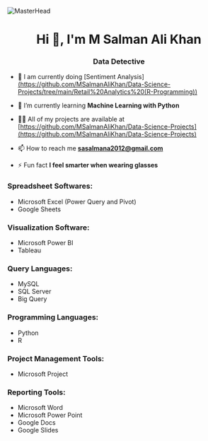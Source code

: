 ![MasterHead](https://media.licdn.com/dms/image/D4D16AQFNM-52EtDpgQ/profile-displaybackgroundimage-shrink_350_1400/0/1693276365715?e=1698883200&v=beta&t=hk-ttHPxLJAoZ-YWRZiiqPyPOddwwahsr5nDzBIfzoI)
<h1 align="center">Hi 👋, I'm M Salman Ali Khan</h1>
<h3 align="center">Data Detective</h3>

- 🔭 I am currently doing [Sentiment Analysis][(https://github.com/MSalmanAliKhan/Data-Science-Projects/tree/main/Retail%20Analytics%20(R-Programming))](https://github.com/MSalmanAliKhan/Data-Science-Projects/tree/main/Twitter%20Sentiment%20Analysis%20(Python))

- 🌱 I’m currently learning **Machine Learning with Python**

- 👨‍💻 All of my projects are available at [https://github.com/MSalmanAliKhan/Data-Science-Projects](https://github.com/MSalmanAliKhan/Data-Science-Projects)

- 📫 How to reach me **sasalmana2012@gmail.com**

- ⚡ Fun fact **I feel smarter when wearing glasses**

<h3 align="left">Spreadsheet Softwares:</h3>
<ul>
  <li>Microsoft Excel (Power Query and Pivot)</li>
  <li>Google Sheets</li>
</ul>

<h3 align="left">Visualization Software:</h3>
<ul>
  <li>Microsoft Power BI</li>
  <li>Tableau</li>
</ul>
<h3 align="left">Query Languages:</h3>
<ul>
  <li>MySQL</li>
  <li>SQL Server</li>
  <li>Big Query</li>
</ul> 

<h3 align="left">Programming Languages:</h3>
<ul>
  <li>Python</li>
  <li>R</li>
</ul> 

<h3 align="left">Project Management Tools:</h3>
<ul>
  <li>Microsoft Project</li>
</ul> 

<h3 align="left">Reporting Tools:</h3>
<ul>
  <li>Microsoft Word</li>
  <li>Microsoft Power Point</li>
  <li>Google Docs</li>
  <li>Google Slides</li>
</ul> 
